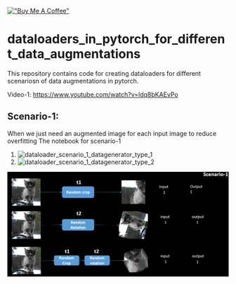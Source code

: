 [!["Buy Me A Coffee"](https://www.buymeacoffee.com/assets/img/custom_images/orange_img.png)](https://www.buymeacoffee.com/anujshah645)
# dataloaders_in_pytorch_for_different_data_augmentations
This repository contains code for creating dataloaders for different scenariosn of data augmentations in pytorch.

Video-1: https://www.youtube.com/watch?v=ldq8bKAEvPo

## Scenario-1:

When we just need an augmented image for each input image to reduce overfitting
The notebook for scenario-1
1. ![dataloader_scenario_1_datagenerator_type_1](https://github.com/anujshah1003/dataloaders_in_pytorch_for_different_data_augmentations/blob/main/dataloader_scenario_1_datagenerator_type_1.ipynb)
2.  ![dataloader_scenario_1_datagenerator_type_2](https://github.com/anujshah1003/dataloaders_in_pytorch_for_different_data_augmentations/blob/main/dataloader_scenario_1_datagenerator_type_2.ipynb)

![alt text](https://github.com/anujshah1003/dataloaders_in_pytorch_for_different_data_augmentations/blob/main/readme_imgs/scenario_1.PNG)

